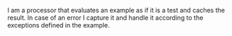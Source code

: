 I am a processor that evaluates an example as if it is a test and caches the result. In case of an error I capture it and handle it according to the exceptions defined in the example.